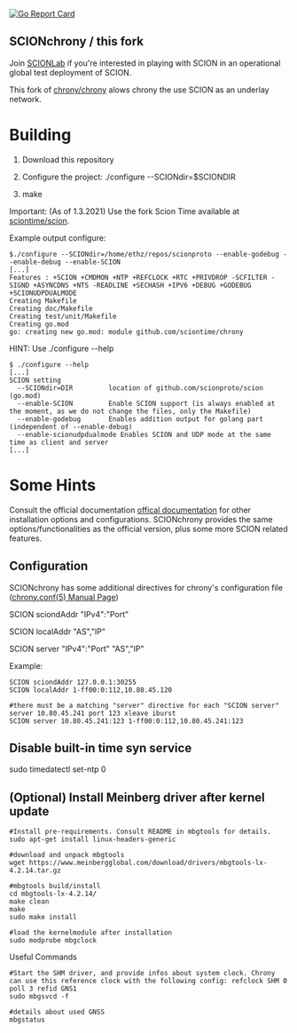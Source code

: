 [![Go Report Card](https://goreportcard.com/badge/github.com/sciontime/chrony)](https://goreportcard.com/report/github.com/sciontime/chrony)

## SCIONchrony / this fork

Join [SCIONLab](https://www.scionlab.org) if you're interested in playing with
SCION in an operational global test deployment of SCION.

This fork of [chrony/chrony](https://git.tuxfamily.org/chrony/chrony.git) alows chrony the use SCION as an underlay network.

# Building
1. Download this repository

2. Configure the project: ./configure --SCIONdir=$SCIONDIR

3. make

Important: (As of 1.3.2021) Use the fork Scion Time available at [sciontime/scion](https://github.com/sciontime/scion).

Example output configure:
```console
$./configure --SCIONdir=/home/ethz/repos/scionproto --enable-godebug --enable-debug --enable-SCION
[...]
Features : +SCION +CMDMON +NTP +REFCLOCK +RTC +PRIVDROP -SCFILTER -SIGND +ASYNCDNS +NTS -READLINE +SECHASH +IPV6 +DEBUG +GODEBUG +SCIONUDPDUALMODE
Creating Makefile
Creating doc/Makefile
Creating test/unit/Makefile
Creating go.mod
go: creating new go.mod: module github.com/sciontime/chrony
```

HINT: Use ./configure --help
```console
$ ./configure --help
[...]
SCION setting
  --SCIONdir=DIR         location of github.com/scionproto/scion (go.mod)
  --enable-SCION         Enable SCION support (is always enabled at the moment, as we do not change the files, only the Makefile)
  --enable-godebug       Enables addition output for golang part (independent of --enable-debug)
  --enable-scionudpdualmode Enables SCION and UDP mode at the same time as client and server
[...]

```

# Some Hints
Consult the official documentation [offical documentation](https://chrony.tuxfamily.org/) for other installation options and configurations. SCIONchrony provides the same options/functionalities as the official version, plus some more SCION related features.

## Configuration
SCIONchrony has some additional directives for chrony's configuration file ([chrony.conf(5) Manual Page](https://chrony.tuxfamily.org/doc/4.0/chrony.conf.html))

SCION sciondAddr "IPv4":"Port"

SCION localAddr "AS","IP"

SCION server "IPv4":"Port" "AS","IP"

Example:
```console
SCION sciondAddr 127.0.0.1:30255
SCION localAddr 1-ff00:0:112,10.80.45.120

#there must be a matching "server" directive for each "SCION server"
server 10.80.45.241 port 123 xleave iburst
SCION server 10.80.45.241:123 1-ff00:0:112,10.80.45.241:123

```

## Disable built-in time syn service
sudo timedatectl set-ntp 0

## (Optional) Install Meinberg driver after kernel update
```console
#Install pre-requirements. Consult README in mbgtools for details.
sudo apt-get install linux-headers-generic

#download and unpack mbgtools
wget https://www.meinbergglobal.com/download/drivers/mbgtools-lx-4.2.14.tar.gz

#mbgtools build/install
cd mbgtools-lx-4.2.14/
make clean
make
sudo make install

#load the kernelmodule after installation
sudo modprobe mbgclock
```
Useful Commands
```console
#Start the SHM driver, and provide infos about system clock. Chrony can use this reference clock with the following config: refclock SHM 0 poll 3 refid GNS1
sudo mbgsvcd -f 

#details about used GNSS
mbgstatus
```